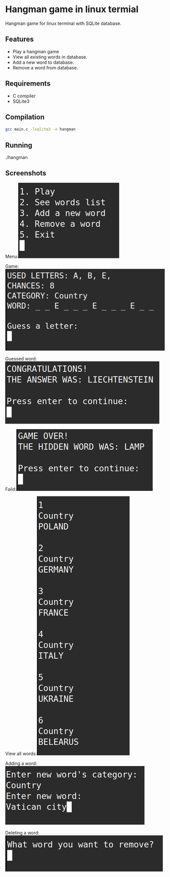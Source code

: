 # Hangman game in linux termial

Hangman game for linux terminal with SQLite database.

## Features

- Play a hangman game
- View all existing words in database.
- Add a new word to database.
- Remove a word from database.

## Requirements

- C compiler
- SQLite3

## Compilation

```bash
gcc main.c -lsqlite3 -o hangman
```

## Running

./hangman

## Screenshots

Menu:![Menu](screenshots/Menu.png)

Game:![Game](screenshots/Game.png)

Guessed word:![Guessed word](screenshots/Success.png)

Faild:![Faild](screenshots/Failure.png)

View all words:![All words](screenshots/List.png)

Adding a word:![Adding a word](screenshots/Add.png)

Deleting a word:![Deleting a word](screenshots/Delete.png)

